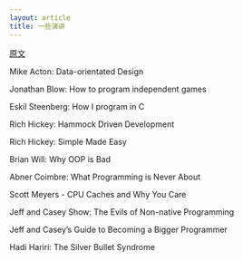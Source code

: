 ```yaml
---
layout: article
title: 一些演讲
---
```


[原文](http://www.opowell.com/post/talks-that-changed-the-way-i-think-about-programming/)


Mike Acton: Data-orientated Design

Jonathan Blow: How to program independent games

Eskil Steenberg: How I program in C

Rich Hickey: Hammock Driven Development

Rich Hickey: Simple Made Easy

Brian Will: Why OOP is Bad

Abner Coimbre: What Programming is Never About

Scott Meyers - CPU Caches and Why You Care

Jeff and Casey Show: The Evils of Non-native Programming

Jeff and Casey’s Guide to Becoming a Bigger Programmer

Hadi Hariri: The Silver Bullet Syndrome